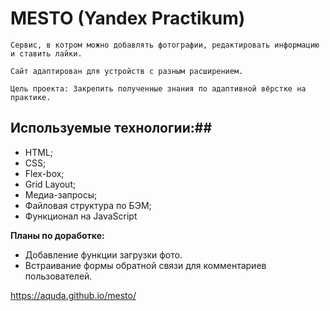 # MESTO (Yandex Practikum)
  
    Cервис, в котром можно добавлять фотографии, редактировать информацию и ставить лайки.

    Сайт адаптирован для устройств с разным расширением.

    Цель проекта: Закрепить полученные знания по адаптивной вёрстке на практике. 

## Используемые технологии:##

- HTML;
- CSS;
- Flex-box;
- Grid Layout;
- Медиа-запросы;
- Файловая структура по БЭМ;
- Функционал на JavaScript

**Планы по доработке:**

- Добавление функции загрузки фото.
- Встраивание формы обратной связи для комментариев пользователей.

https://aquda.github.io/mesto/
